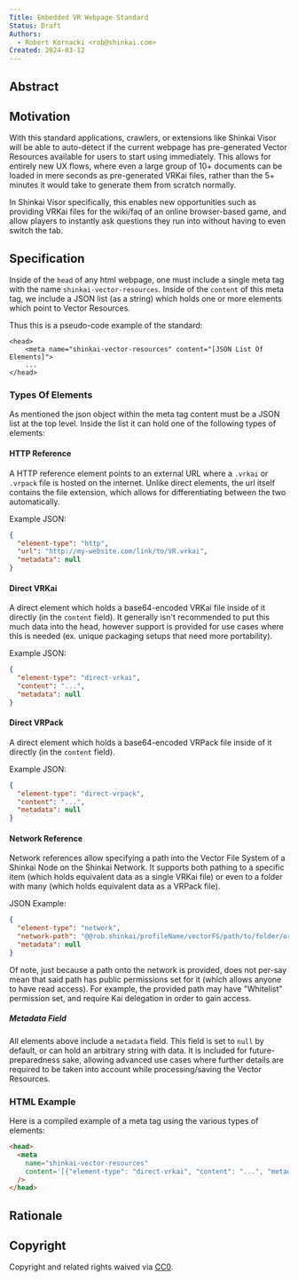 ```yaml
---
Title: Embedded VR Webpage Standard
Status: Draft
Authors:
  - Robert Kornacki <rob@shinkai.com>
Created: 2024-03-12
---
```


## Abstract

<!-- A short  description of the target goals and technical obstacles. -->

## Motivation

With this standard applications, crawlers, or extensions like Shinkai Visor will be able to auto-detect if the current webpage has pre-generated Vector Resources available for users to start using immediately. This allows for entirely new UX flows, where even a large group of 10+ documents can be loaded in mere seconds as pre-generated VRKai files, rather than the 5+ minutes it would take to generate them from scratch normally.

In Shinkai Visor specifically, this enables new opportunities such as providing VRKai files for the wiki/faq of an online browser-based game, and allow players to instantly ask questions they run into without having to even switch the tab.

## Specification

Inside of the `head` of any html webpage, one must include a single meta tag with the name `shinkai-vector-resources`. Inside of the `content` of this meta tag, we include a JSON list (as a string) which holds one or more elements which point to Vector Resources.

Thus this is a pseudo-code example of the standard:

```
<head>
    <meta name="shinkai-vector-resources" content="[JSON List Of Elements]">
    ...
</head>

```

### Types Of Elements

As mentioned the json object within the meta tag content must be a JSON list at the top level. Inside the list it can hold one of the following types of elements:

#### HTTP Reference

A HTTP reference element points to an external URL where a `.vrkai` or `.vrpack` file is hosted on the internet. Unlike direct elements, the url itself contains the file extension, which allows for differentiating between the two automatically.

Example JSON:

```json
{
  "element-type": "http",
  "url": "http://my-website.com/link/to/VR.vrkai",
  "metadata": null
}
```

#### Direct VRKai

A direct element which holds a base64-encoded VRKai file inside of it directly (in the `content` field). It generally isn't recommended to put this much data into the head, however support is provided for use cases where this is needed (ex. unique packaging setups that need more portability).

Example JSON:

```json
{
  "element-type": "direct-vrkai",
  "content": "...",
  "metadata": null
}
```

#### Direct VRPack

A direct element which holds a base64-encoded VRPack file inside of it directly (in the `content` field).

Example JSON:

```json
{
  "element-type": "direct-vrpack",
  "content": "...",
  "metadata": null
}
```

#### Network Reference

Network references allow specifying a path into the Vector File System of a Shinkai Node on the Shinkai Network. It supports both pathing to a specific item (which holds equivalent data as a single VRKai file) or even to a folder with many (which holds equivalent data as a VRPack file).

JSON Example:

```json
{
  "element-type": "network",
  "network-path": "@@rob.shinkai/profileName/vectorFS/path/to/folder/or/item",
  "metadata": null
}
```

Of note, just because a path onto the network is provided, does not per-say mean that said path has public permissions set for it (which allows anyone to have read access). For example, the provided path may have "Whitelist" permission set, and require Kai delegation in order to gain access.

##### Metadata Field

All elements above include a `metadata` field. This field is set to `null` by default, or can hold an arbitrary string with data. It is included for future-preparedness sake, allowing advanced use cases where further details are required to be taken into account while processing/saving the Vector Resources.

### HTML Example

Here is a compiled example of a meta tag using the various types of elements:

```html
<head>
  <meta
    name="shinkai-vector-resources"
    content='[{"element-type": "direct-vrkai", "content": "...", "metadata": null}, {"element-type": "http", "url": "http://my-website.com/link/to/VR.vrkai", "metadata": null}, {"element-type": "network", "network-path": "@@rob.shinkai/profileName/vectorFS/path/to/folder/or/item", "metadata": null}]'
  />
</head>
```

## Rationale

<!-- Further explanation about choices made in the specification, links to external relevant content/work, and anything else to wrap up the SHIP. -->

## Copyright

Copyright and related rights waived via [CC0](../LICENSE.md).
